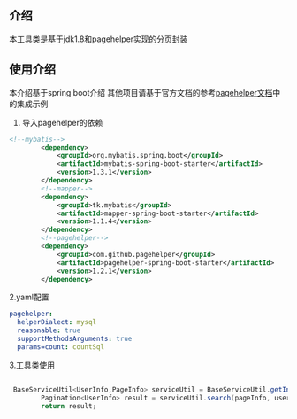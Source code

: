 ## 介绍
本工具类是基于jdk1.8和pagehelper实现的分页封装

## 使用介绍
本介绍基于spring boot介绍
其他项目请基于官方文档的参考[pagehelper文档](https://gitee.com/free/Mybatis_PageHelper)中的集成示例

1. 导入pagehelper的依赖
```xml
<!--mybatis-->
        <dependency>
            <groupId>org.mybatis.spring.boot</groupId>
            <artifactId>mybatis-spring-boot-starter</artifactId>
            <version>1.3.1</version>
        </dependency>
        <!--mapper-->
        <dependency>
            <groupId>tk.mybatis</groupId>
            <artifactId>mapper-spring-boot-starter</artifactId>
            <version>1.1.4</version>
        </dependency>
        <!--pagehelper-->
        <dependency>
            <groupId>com.github.pagehelper</groupId>
            <artifactId>pagehelper-spring-boot-starter</artifactId>
            <version>1.2.1</version>
        </dependency>
```

2.yaml配置

```yaml
pagehelper:
  helperDialect: mysql
  reasonable: true
  supportMethodsArguments: true
  params=count: countSql
```

3.工具类使用
```java

 BaseServiceUtil<UserInfo,PageInfo> serviceUtil = BaseServiceUtil.getInstance();
        Pagination<UserInfo> result = serviceUtil.search(pageInfo, userInfoMapper::getUserList);
        return result;
```